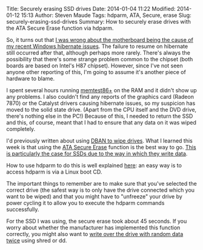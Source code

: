 Title: Securely erasing SSD drives
Date: 2014-01-04 11:22
Modified: 2014-01-12 15:13
Author: Steven Maude
Tags: hdparm, ATA, Secure, erase
Slug: securely-erasing-ssd-drives
Summary: How to securely erase drives with the ATA Secure Erase function via hdparm.

So, it turns out that [I was wrong about the motherboard being the cause
of my recent Windows hibernate
issues](http://www.stevenmaude.co.uk/2013/12/things-ive-learned-from-building-and.html).
The failure to resume on hibernate still occurred after that, although
perhaps more rarely. There's always the possibility that there's some
strange problem common to the chipset (both boards are based on Intel's
H87 chipset). However, since I've not seen anyone other reporting of
this, I'm going to assume it's another piece of hardware to blame.

I spent several hours running [memtest86+](http://www.memtest.org/) on the
RAM and it didn't show up any problems. I also couldn't find any reports
of the graphics card (Radeon 7870) or the Catalyst drivers causing
hibernate issues, so my suspicion has moved to the solid state drive.
(Apart from the CPU itself and the DVD drive, there's nothing else in
the PC!) Because of this, I needed to return the SSD and this, of
course, meant that I had to ensure that any data on it was wiped
completely.

I'd previously written about using [DBAN to wipe
drives](http://www.stevenmaude.co.uk/2013/08/dariks-boot-and-nuke-unrecognized.html).
What I learned this week is that using the [ATA Secure
Erase](https://en.wikipedia.org/wiki/Write_amplification#Secure_erase)
function is the best way to go. [This is particularly the case for SSDs
due to the way in which they write
data](https://en.wikipedia.org/wiki/Data_remanence#Data_on_solid-state_drives).

How to use hdparm to do this is well explained
[here](https://ata.wiki.kernel.org/index.php/ATA_Secure_Erase): an easy
way is to access hdparm is via a Linux boot CD.

The important things to
remember are to make sure that you've selected the correct drive (the
safest way is to only have the drive connected which you want to be
wiped) and that you might have to "unfreeze" your drive by power cycling
it to allow you to execute the hdparm commands successfully.

For the SSD
I was using, the secure erase took about 45 seconds. If you worry about
whether the manufacturer has implemented this function correctly, you
might also want to [write over the drive with random data
twice](http://security.stackexchange.com/questions/12503/can-wiped-ssd-data-be-recovered)
using shred or dd.
